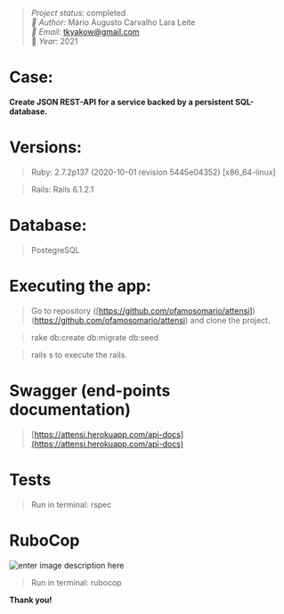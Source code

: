 
> *Project status:* completed </br>
> *:busts_in_silhouette: Author:* Mário Augusto Carvalho Lara Leite </br>
> *:email: Email:* tkyakow@gmail.com  </br>
> :date: *Year:* 2021

# Case:
**Create JSON REST-API for a service backed by a persistent SQL-database.**

# Versions:
> Ruby: 2.7.2p137 (2020-10-01 revision 5445e04352) [x86_64-linux]

> Rails: Rails 6.1.2.1

# Database:
> PostegreSQL

# Executing the app:
> Go to repository ([https://github.com/ofamosomario/attensi])(https://github.com/ofamosomario/attensi) and clone the project.

> rake db:create db:migrate db:seed

> rails s to execute the rails.

# Swagger (end-points documentation)
> [https://attensi.herokuapp.com/api-docs](https://attensi.herokuapp.com/api-docs)

# Tests
> Run in terminal: rspec

# RuboCop

![enter image description here](https://encrypted-tbn0.gstatic.com/images?q=tbn:ANd9GcTvMSFQaCKg10EWCRxKz6sQWiTpHbiMdqjbGA&usqp=CAU)

> Run in terminal: rubocop

**Thank you!**